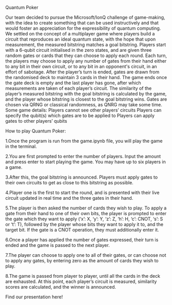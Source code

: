 Quantum Poker

Our team decided to pursue the Microsoft/IonQ challenge of game-making, with the idea to create something that can be used instructively and that would foster an appreciation for the expressibility of quantum computing. We settled on the concept of a multiplayer game where players build a circuit that reproduces an ideal quantum state, with the hope that upon measurement, the measured bitstring matches a goal bitstring.
Players start with a 6-qubit circuit initialised in the zero states, and are given three random gates or cards that they can choose to apply each round. Each turn, the players may choose to apply any number of gates from their hand either to any bit in their own circuit, or to any bit in an opponent's circuit, in an effort of sabotage. After the player’s turn is ended, gates are drawn from the randomised deck to maintain 3 cards in their hand. The game ends once the gate deck is empty and the last player has gone, after which measurements are taken of each player’s circuit. The similarity of the player’s measured bitstring with the goal bitstring is calculated by the game, and the player whose bitstring is closest to the goal bitstring wins. Gates are chosen via QRNG or classical randomness, as QNRG may take some time.
Some game details:
Players cannot see other players’ circuits 
Players can specify the qubit(s) which gates are to be applied to
Players can apply gates to other players’ qubits

How to play Quantum Poker:

1.Once the program is run from the game.ipynb file, you will play the game in the terminal.

2.You are first prompted to enter the number of players. Input the amount and press enter to start playing the game. You may have up to six players in a game.

3.After this, the goal bitstring is announced. Players must apply gates to their own circuits to get as close to this bitstring as possible.

4.Player one is the first to start the round, and is presented with their live circuit updated in real time and the three gates in their hand.

5.The player is then asked the number of cards they wish to play. To apply a gate from their hand to one of their own bits, the player is prompted to enter the gate which they want to apply (‘x’: X, ‘y’: Y, ‘z’: Z, ‘h’: H, ‘c’: CNOT, ‘s’: S or ‘t’: T), followed by the player whose bits they want to apply it to, and the target bit. If the gate is a CNOT operation, they must additionally enter it. 

6.Once a player has applied the number of gates expressed, their turn is ended and the game is passed to the next player.  

7.The player can choose to apply one to all of their gates, or can choose not to apply any gates, by entering zero as the amount of cards they wish to play. 

8.The game is passed from player to player, until all the cards in the deck are exhausted. At this point, each player’s circuit is measured, similarity scores are calculated, and the winner is announced. 

Find our presentation here! 

